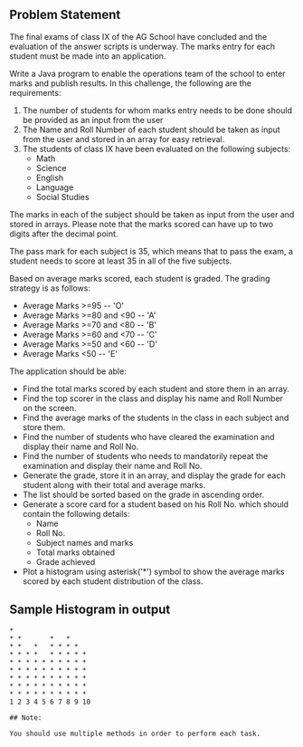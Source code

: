 ## Problem Statement

The final exams of class IX of the AG School have concluded and the evaluation of the answer scripts is underway. The marks entry for each student must be made into an application. 

Write a Java program to enable the operations team of the school to enter marks and publish results. In this challenge, the following are the requirements:
1.	The number of students for whom marks entry needs to be done should be provided as an input from the user
2.	The Name and Roll Number of each student should be taken as input from the user and stored in an array for easy retrieval.
3.	The students of class IX have been evaluated on the following subjects:
    -	Math
    -	Science
    -	English
    -	Language
    -	Social Studies

The marks in each of the subject should be taken as input from the user and stored in arrays. Please note that the marks scored can have up to two digits after the decimal point.

The pass mark for each subject is 35, which means that to pass the exam, a student needs to score at least 35 in all of the five subjects. 

Based on average marks scored, each student is graded. The grading strategy is as follows:
- Average Marks >=95 -- 'O'
- Average Marks >=80 and <90 -- 'A'
- Average Marks >=70 and <80 -- 'B'
- Average Marks >=60 and <70 -- 'C'
- Average Marks >=50 and <60 -- 'D'
- Average Marks <50 -- 'E'

The application should be able:
- Find the total marks scored by each student and store them in an array.
- Find the top scorer in the class and display his name and Roll Number on the screen.
- Find the average marks of the students in the class in each subject and store them.
- Find the number of students who have cleared the examination and display their name and Roll No.
- Find the number of students who needs to mandatorily repeat the examination and display their name and Roll No.
- Generate the grade, store it in an array, and display the grade for each student along with their total and average marks.
- The list should be sorted based on the grade in ascending order. 
- Generate a score card for a student based on his Roll No. which should contain the following details:
    - Name
    - Roll No.
    - Subject names and marks
    - Total marks obtained
    - Grade achieved
- Plot a histogram using asterisk('*') symbol to show the average marks scored by each student distribution of the class.

## Sample Histogram in output

```
*
* *       *   *
* *   *   * * * *
* * * *   * * * * *
* * * * * * * * * *
* * * * * * * * * *
* * * * * * * * * *
* * * * * * * * * *
* * * * * * * * * *
1 2 3 4 5 6 7 8 9 10

## Note:

You should use multiple methods in order to perform each task.